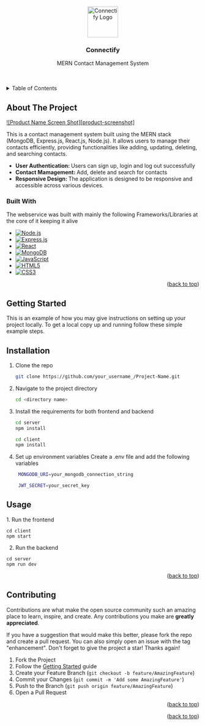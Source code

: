 <!-- Improved compatibility of back to top link: See: https://github.com/othneildrew/Best-README-Template/pull/73 -->
<a name="readme-top"></a>



<!-- PROJECT LOGO -->
<br />
<div align="center">
  <a href="https://tse1.mm.bing.net/th?id=OIP.soZSRj2migQutCe_MFBh0AHaFh&pid=Api&P=0&h=180">
    <img src="logo.png" alt="Connectify Logo" width="80" height="80">
  </a>

  <h3 align="center">Connectify</h3>

  <p align="center">
    MERN Contact Management System 
    <br />
    <br />
    <br />
  </p>
</div>


<!-- TABLE OF CONTENTS -->
<details>
  <summary>Table of Contents</summary>

  
  <ol>
    <li>
      <a href="#about-the-project">About The Project</a>
      <ul>
        <li><a href="#built-with">Built With</a></li>
      </ul>
    </li>
    <li><a href="#getting-started">Getting Started</a></li>
    <li><a href="#contributing">Contributing</a></li>
    <li><a href="#license">License</a></li>
  </ol>
</details>


<!-- ABOUT THE PROJECT -->
## About The Project

[![Product Name Screen Shot][product-screenshot]](https://example.com)

This is a contact management system built using the MERN stack (MongoDB, Express.js, React.js, Node.js). It allows users to manage their contacts efficiently, providing functionalities like adding, updating, deleting, and searching contacts.
* <b>User Authentication: </b> Users can sign up, login and log out successfully
* <b> Contact Mamagement: </b> Add, delete and search for contacts
* <b> Responsive Design: </b> The application is designed to be responsive and accessible across various devices.



### Built With

The webservice was built with mainly the following Frameworks/Libraries at the core of it keeping it alive
* [![Node.js](https://img.shields.io/badge/node.js-%2343853D.svg?style=for-the-badge&logo=node.js&logoColor=white)](https://nodejs.org/)
* [![Express.js](https://img.shields.io/badge/express.js-%23404d59.svg?style=for-the-badge)](https://expressjs.com/)
* [![React](https://img.shields.io/badge/react-%2361DAFB.svg?style=for-the-badge&logo=react&logoColor=white)](https://reactjs.org/)
* [![MongoDB](https://img.shields.io/badge/mongodb-%234ea94b.svg?style=for-the-badge&logo=mongodb&logoColor=white)](https://www.mongodb.com/)
* [![JavaScript](https://img.shields.io/badge/javascript-%23323330.svg?style=for-the-badge&logo=javascript&logoColor=%23F7DF1E)](https://devdocs.io/javascript/)
* [![HTML5](https://img.shields.io/badge/html5-%23E34F26.svg?&style=for-the-badge&logo=html5&logoColor=white)](https://devdocs.io/html/)
* [![CSS3](https://img.shields.io/badge/css3-%231572B6.svg?&style=for-the-badge&logo=css3&logoColor=white)](https://devdocs.io/css/)



<p align="right">(<a href="#readme-top">back to top</a>)</p>


<!-- GETTING STARTED -->
## Getting Started

This is an example of how you may give instructions on setting up your project locally.
To get a local copy up and running follow these simple example steps.

<h2> Installation </h2>

1. Clone the repo
   ```sh
   git clone https://github.com/your_username_/Project-Name.git
   ```
2. Navigate to the project directory
   ```sh
   cd <directory name>
   ```
3. Install the requirements for both frontend and backend 
   ```sh
   cd server
   npm install

   cd client
   npm install
   ```
4. Set up environment variables 
   Create a .env file and add the following variables 
   ```sh
    MONGODB_URI=your_mongodb_connection_string
   
    JWT_SECRET=your_secret_key
   ```

<h2> Usage </h2>
1.   Run the frontend
   
   
  ```
  cd client 
  npm start
   ```

2.  Run the backend
   
   
   ```
   cd server 
   npm run dev
   ```


<p align="right">(<a href="#readme-top">back to top</a>)</p>

<!-- CONTRIBUTING -->
## Contributing

Contributions are what make the open source community such an amazing place to learn, inspire, and create. Any contributions you make are **greatly appreciated**.

If you have a suggestion that would make this better, please fork the repo and create a pull request. You can also simply open an issue with the tag "enhancement".
Don't forget to give the project a star! Thanks again!

1. Fork the Project
2. Follow the <a href="#getting-started">Getting Started</a> guide
3. Create your Feature Branch (`git checkout -b feature/AmazingFeature`)
4. Commit your Changes (`git commit -m 'Add some AmazingFeature'`)
5. Push to the Branch (`git push origin feature/AmazingFeature`)
6. Open a Pull Request

<p align="right">(<a href="#readme-top">back to top</a>)</p>



<p align="right">(<a href="#readme-top">back to top</a>)</p>



<!-- MARKDOWN LINKS & IMAGES -->
<!-- https://www.markdownguide.org/basic-syntax/#reference-style-links -->




